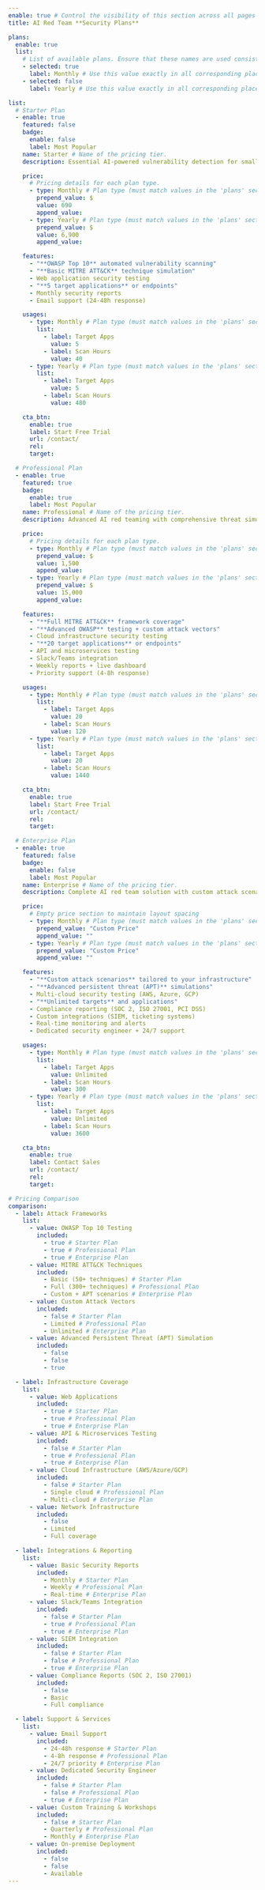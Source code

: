 ```yaml
---
enable: true # Control the visibility of this section across all pages where it is used
title: AI Red Team **Security Plans**

plans:
  enable: true
  list:
    # List of available plans. Ensure that these names are used consistently in other places where applicable.
    - selected: true
      label: Monthly # Use this value exactly in all corresponding places below.
    - selected: false
      label: Yearly # Use this value exactly in all corresponding places below.

list:
  # Starter Plan
  - enable: true
    featured: false
    badge:
      enable: false
      label: Most Popular
    name: Starter # Name of the pricing tier.
    description: Essential AI-powered vulnerability detection for small teams and applications

    price:
      # Pricing details for each plan type.
      - type: Monthly # Plan type (must match values in the 'plans' section above).
        prepend_value: $
        value: 690
        append_value:
      - type: Yearly # Plan type (must match values in the 'plans' section above).
        prepend_value: $
        value: 6,900
        append_value:

    features:
      - "**OWASP Top 10** automated vulnerability scanning"
      - "**Basic MITRE ATT&CK** technique simulation"
      - Web application security testing
      - "**5 target applications** or endpoints"
      - Monthly security reports
      - Email support (24-48h response)

    usages:
      - type: Monthly # Plan type (must match values in the 'plans' section above).
        list:
          - label: Target Apps
            value: 5
          - label: Scan Hours
            value: 40
      - type: Yearly # Plan type (must match values in the 'plans' section above).
        list:
          - label: Target Apps
            value: 5
          - label: Scan Hours
            value: 480

    cta_btn:
      enable: true
      label: Start Free Trial
      url: /contact/
      rel:
      target:

  # Professional Plan
  - enable: true
    featured: true
    badge:
      enable: true
      label: Most Popular
    name: Professional # Name of the pricing tier.
    description: Advanced AI red teaming with comprehensive threat simulation for growing organizations

    price:
      # Pricing details for each plan type.
      - type: Monthly # Plan type (must match values in the 'plans' section above).
        prepend_value: $
        value: 1,500
        append_value:
      - type: Yearly # Plan type (must match values in the 'plans' section above).
        prepend_value: $
        value: 15,000
        append_value:

    features:
      - "**Full MITRE ATT&CK** framework coverage"
      - "**Advanced OWASP** testing + custom attack vectors"
      - Cloud infrastructure security testing
      - "**20 target applications** or endpoints"
      - API and microservices testing
      - Slack/Teams integration
      - Weekly reports + live dashboard
      - Priority support (4-8h response)

    usages:
      - type: Monthly # Plan type (must match values in the 'plans' section above).
        list:
          - label: Target Apps
            value: 20
          - label: Scan Hours
            value: 120
      - type: Yearly # Plan type (must match values in the 'plans' section above).
        list:
          - label: Target Apps
            value: 20
          - label: Scan Hours
            value: 1440

    cta_btn:
      enable: true
      label: Start Free Trial
      url: /contact/
      rel:
      target:

  # Enterprise Plan
  - enable: true
    featured: false
    badge:
      enable: false
      label: Most Popular
    name: Enterprise # Name of the pricing tier.
    description: Complete AI red team solution with custom attack scenarios for large organizations

    price:
      # Empty price section to maintain layout spacing
      - type: Monthly # Plan type (must match values in the 'plans' section above).
        prepend_value: "Custom Price"
        append_value: ""
      - type: Yearly # Plan type (must match values in the 'plans' section above).
        prepend_value: "Custom Price"
        append_value: ""

    features:
      - "**Custom attack scenarios** tailored to your infrastructure"
      - "**Advanced persistent threat (APT)** simulations"
      - Multi-cloud security testing (AWS, Azure, GCP)
      - "**Unlimited targets** and applications"
      - Compliance reporting (SOC 2, ISO 27001, PCI DSS)
      - Custom integrations (SIEM, ticketing systems)
      - Real-time monitoring and alerts
      - Dedicated security engineer + 24/7 support

    usages:
      - type: Monthly # Plan type (must match values in the 'plans' section above).
        list:
          - label: Target Apps
            value: Unlimited
          - label: Scan Hours
            value: 300
      - type: Yearly # Plan type (must match values in the 'plans' section above).
        list:
          - label: Target Apps
            value: Unlimited
          - label: Scan Hours
            value: 3600

    cta_btn:
      enable: true
      label: Contact Sales
      url: /contact/
      rel:
      target:

# Pricing Comparison
comparison:
  - label: Attack Frameworks
    list:
      - value: OWASP Top 10 Testing
        included:
          - true # Starter Plan
          - true # Professional Plan
          - true # Enterprise Plan
      - value: MITRE ATT&CK Techniques
        included:
          - Basic (50+ techniques) # Starter Plan
          - Full (300+ techniques) # Professional Plan
          - Custom + APT scenarios # Enterprise Plan
      - value: Custom Attack Vectors
        included:
          - false # Starter Plan
          - Limited # Professional Plan
          - Unlimited # Enterprise Plan
      - value: Advanced Persistent Threat (APT) Simulation
        included:
          - false
          - false
          - true

  - label: Infrastructure Coverage
    list:
      - value: Web Applications
        included:
          - true # Starter Plan
          - true # Professional Plan
          - true # Enterprise Plan
      - value: API & Microservices Testing
        included:
          - false # Starter Plan
          - true # Professional Plan
          - true # Enterprise Plan
      - value: Cloud Infrastructure (AWS/Azure/GCP)
        included:
          - false # Starter Plan
          - Single cloud # Professional Plan
          - Multi-cloud # Enterprise Plan
      - value: Network Infrastructure
        included:
          - false
          - Limited
          - Full coverage

  - label: Integrations & Reporting
    list:
      - value: Basic Security Reports
        included:
          - Monthly # Starter Plan
          - Weekly # Professional Plan
          - Real-time # Enterprise Plan
      - value: Slack/Teams Integration
        included:
          - false # Starter Plan
          - true # Professional Plan
          - true # Enterprise Plan
      - value: SIEM Integration
        included:
          - false # Starter Plan
          - false # Professional Plan
          - true # Enterprise Plan
      - value: Compliance Reports (SOC 2, ISO 27001)
        included:
          - false
          - Basic
          - Full compliance

  - label: Support & Services
    list:
      - value: Email Support
        included:
          - 24-48h response # Starter Plan
          - 4-8h response # Professional Plan
          - 24/7 priority # Enterprise Plan
      - value: Dedicated Security Engineer
        included:
          - false # Starter Plan
          - false # Professional Plan
          - true # Enterprise Plan
      - value: Custom Training & Workshops
        included:
          - false # Starter Plan
          - Quarterly # Professional Plan
          - Monthly # Enterprise Plan
      - value: On-premise Deployment
        included:
          - false
          - false
          - Available
---
```

